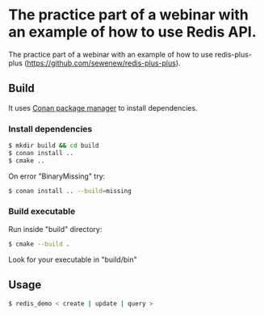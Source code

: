 # The practice part of a webinar with an example of how to use Redis API.

The practice part of a webinar with an example of how to use redis-plus-plus (https://github.com/sewenew/redis-plus-plus).

## Build

It uses [Conan package manager](https://conan.io/) to install dependencies.

### Install dependencies

```bash
$ mkdir build && cd build
$ conan install ..
$ cmake ..
```

On error "BinaryMissing" try:
```bash
$ conan install .. --build=missing
```

### Build executable

Run inside "build" directory:
```bash
$ cmake --build .
```

Look for your executable in "build/bin"

## Usage

```bash
$ redis_demo < create | update | query >
```
